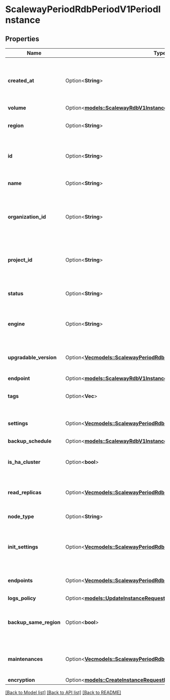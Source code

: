 # ScalewayPeriodRdbPeriodV1PeriodInstance

## Properties

Name | Type | Description | Notes
------------ | ------------- | ------------- | -------------
**created_at** | Option<**String**> | Creation date (must follow the ISO 8601 format). (RFC 3339 format) | [optional]
**volume** | Option<[**models::ScalewayRdbV1InstanceVolume**](scaleway_rdb_v1_Instance_volume.md)> |  | [optional]
**region** | Option<**String**> | Region the Database Instance is in. | [optional]
**id** | Option<**String**> | UUID of the Database Instance. (UUID format) | [optional]
**name** | Option<**String**> | Name of the Database Instance. | [optional]
**organization_id** | Option<**String**> | Organization ID the Database Instance belongs to. (UUID format) | [optional]
**project_id** | Option<**String**> | Project ID the Database Instance belongs to. (UUID format) | [optional]
**status** | Option<**String**> | Status of the Database Instance. | [optional][default to Unknown]
**engine** | Option<**String**> | Database engine of the database (PostgreSQL, MySQL, ...). | [optional]
**upgradable_version** | Option<[**Vec<models::ScalewayPeriodRdbPeriodV1PeriodUpgradableVersion>**](scaleway.rdb.v1.UpgradableVersion.md)> | Available database engine versions for upgrade. | [optional]
**endpoint** | Option<[**models::ScalewayRdbV1InstanceEndpoint**](scaleway_rdb_v1_Instance_endpoint.md)> |  | [optional]
**tags** | Option<**Vec<String>**> | List of tags applied to the Database Instance. | [optional]
**settings** | Option<[**Vec<models::ScalewayPeriodRdbPeriodV1PeriodInstanceSetting>**](scaleway.rdb.v1.InstanceSetting.md)> | Advanced settings of the Database Instance. | [optional]
**backup_schedule** | Option<[**models::ScalewayRdbV1InstanceBackupSchedule**](scaleway_rdb_v1_Instance_backup_schedule.md)> |  | [optional]
**is_ha_cluster** | Option<**bool**> | Defines whether or not High-Availability is enabled. | [optional]
**read_replicas** | Option<[**Vec<models::ScalewayPeriodRdbPeriodV1PeriodReadReplica>**](scaleway.rdb.v1.ReadReplica.md)> | Read Replicas of the Database Instance. | [optional]
**node_type** | Option<**String**> | Node type of the Database Instance. | [optional]
**init_settings** | Option<[**Vec<models::ScalewayPeriodRdbPeriodV1PeriodInstanceSetting>**](scaleway.rdb.v1.InstanceSetting.md)> | List of engine settings to be set at database initialization. | [optional]
**endpoints** | Option<[**Vec<models::ScalewayPeriodRdbPeriodV1PeriodEndpoint>**](scaleway.rdb.v1.Endpoint.md)> | List of Database Instance endpoints. | [optional]
**logs_policy** | Option<[**models::UpdateInstanceRequestLogsPolicy**](UpdateInstance_request_logs_policy.md)> |  | [optional]
**backup_same_region** | Option<**bool**> | Store logical backups in the same region as the Database Instance. | [optional]
**maintenances** | Option<[**Vec<models::ScalewayPeriodRdbPeriodV1PeriodMaintenance>**](scaleway.rdb.v1.Maintenance.md)> | List of Database Instance maintenance events. | [optional]
**encryption** | Option<[**models::CreateInstanceRequestEncryption**](CreateInstance_request_encryption.md)> |  | [optional]

[[Back to Model list]](../README.md#documentation-for-models) [[Back to API list]](../README.md#documentation-for-api-endpoints) [[Back to README]](../README.md)


